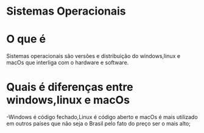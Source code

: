 

# Sistemas Operacionais 


# O que é

Sistemas operacionais são  versões e distribuição  do windows,linux e macOs que interliga com o hardware e software.






# Quais é diferenças entre  windows,linux e macOs

-Windows é código fechado,Linux é código aberto e macOs é mais utilizado em outros países que não seja o Brasil pelo fato do preço ser o mais alto;







